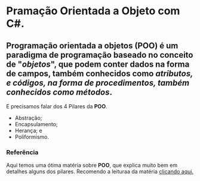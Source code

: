 # Pramação Orientada a Objeto com C#.

## Programação orientada a objetos (**POO**) é um paradigma de programação baseado no conceito de "*objetos*", que podem conter dados na forma de campos, também conhecidos como *atributos, e códigos, na forma de procedimentos, também conhecidos como métodos*.

E precisamos falar dos 4 Pilares da **POO**. 
- Abstração;
- Encapsulamento;
- Herança; e
- Poliformismo. 

### Referência
Aqui temos uma ótima matéria sobre **POO**, que explica muito bem em detalhes alguns dos pilares. Recomendo a leituraa da matéria [clicando aqui.](https://www.alura.com.br/artigos/poo-programacao-orientada-a-objetos)


